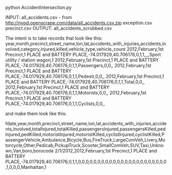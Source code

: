python AccidentIntersection.py

INPUT:
   all_accidents.csv - from http://nypd.openscrape.com/data/all_accidents.csv.zip
   exception.csv
   precinct.csv
OUTPUT:
   all_accidents_scrubbed.csv

The intent is to take records that look like this:
year,month,precinct,street_name,lon,lat,accidents_with_injuries,accidents,involved,category,injured,killed,vehicle_type,vehicle_count
2012,February,1st Precinct,1 PLACE and BATTERY PLACE,-74.017929,40.706176,0,1,1,,,,Sport utility / station wagon,1
2012,February,1st Precinct,1 PLACE and BATTERY PLACE,-74.017929,40.706176,0,1,1,Passengers,0,0,,
2012,February,1st Precinct,1 PLACE and BATTERY PLACE,-74.017929,40.706176,0,1,1,Pedestr,0,0,,
2012,February,1st Precinct,1 PLACE and BATTERY PLACE,-74.017929,40.706176,0,1,1,Total,0,0,,
2012,February,1st Precinct,1 PLACE and BATTERY PLACE,-74.017929,40.706176,0,1,1,Motorists,0,0,,
2012,February,1st Precinct,1 PLACE and BATTERY PLACE,-74.017929,40.706176,0,1,1,Cyclists,0,0,,

and make them look like this:

fdate,year,month,precinct,street_name,lon,lat,accidents_with_injuries,accidents,involved,totalInjured,totalKilled,passengersInjured,passengersKilled,pedInjured,pedKilled,motoristInjured,motoristKilled,cyclistInjured,cyclistKilled,PassengerVehicle,Ambulance,Bicycle,Bus,FireTruck,LargeComVeh,Livery,Motorcycle,Other,Pedicab,PickupTruck,Scooter,SmallComVeh,SUV,Taxi,Unknown,Van,boro,borocode
2/1/2012,2012,February,1st Precinct,1 PLACE and BATTERY PLACE,-74.017929,40.706176,0,1,1,0,0,0,0,0,0,0,0,0,0,0,0,0,0,0,0,0,0,0,0,0,0,0,1,0,0,0,Manhattan,1


